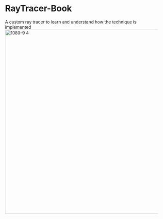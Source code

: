 
# RayTracer-Book
A custom ray tracer to learn and understand how the technique is implemented 
<img width="1080" height="607" alt="1080-9 4" src="https://github.com/user-attachments/assets/0ce9eb68-3622-4612-8925-b8b6c0357b2c" />

